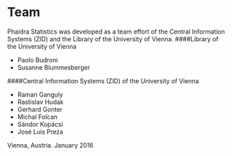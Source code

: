 # Team

Phaidra Statistics  was developed as a team effort of the Central Information Systems (ZID) and the Library of the University of Vienna.
####Library of the University of Vienna
* Paolo Budroni
* Susanne Blummesberger

####Central Information Systems (ZID) of the University of Vienna
* Raman Ganguly
* Rastislav Hudak
* Gerhard Gonter
* Michal Folcan
* Sándor Kopácsi
* José Luis Preza


Vienna, Austria. January 2016